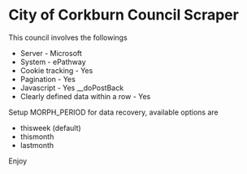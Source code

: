 # City of Corkburn Council Scraper

This council involves the followings
* Server - Microsoft
* System - ePathway
* Cookie tracking - Yes
* Pagination - Yes
* Javascript - Yes __doPostBack
* Clearly defined data within a row - Yes


Setup MORPH_PERIOD for data recovery, available options are
* thisweek (default)
* thismonth
* lastmonth

Enjoy
